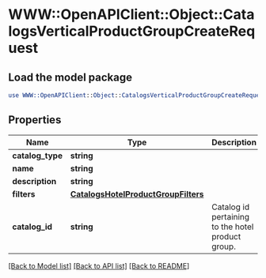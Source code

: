# WWW::OpenAPIClient::Object::CatalogsVerticalProductGroupCreateRequest

## Load the model package
```perl
use WWW::OpenAPIClient::Object::CatalogsVerticalProductGroupCreateRequest;
```

## Properties
Name | Type | Description | Notes
------------ | ------------- | ------------- | -------------
**catalog_type** | **string** |  | 
**name** | **string** |  | 
**description** | **string** |  | [optional] 
**filters** | [**CatalogsHotelProductGroupFilters**](CatalogsHotelProductGroupFilters.md) |  | 
**catalog_id** | **string** | Catalog id pertaining to the hotel product group. | 

[[Back to Model list]](../README.md#documentation-for-models) [[Back to API list]](../README.md#documentation-for-api-endpoints) [[Back to README]](../README.md)


